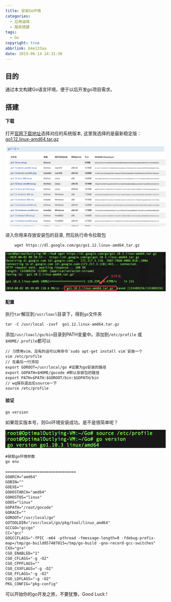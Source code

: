 ```yaml
---
title: 安装Go环境
categories:
  - 应用运维
  - 服务搭建
tags:
  - Go
copyright: true
abbrlink: b4e133aa
date: 2019-06-14 14:31:30
---
```


## 目的

通过本文构建Go语言环境，便于以后开发go项目需求。

<!--more-->

## 搭建

#### 下载

打开[官网下载地址](https://studygolang.com/dl)选择对应的系统版本, 这里我选择的是最新稳定版：[go1.12.linux-amd64.tar.gz](https://dl.google.com/go/go1.12.linux-amd64.tar.gz)

![](安装Go环境/1.png)

进入你用来存放安装包的目录,  然后执行命令拉取包

```shell
    wget https://dl.google.com/go/go1.12.linux-amd64.tar.gz
```

![img](安装Go环境/2.png)



#### 配置

执行`tar`解压到`/usr/loacl`目录下，得到`go`文件夹

```shell
tar -C /usr/local -zxvf  go1.12.linux-amd64.tar.gz
```

添加`/usr/loacl/go/bin`目录到PATH变量中。添加到`/etc/profile` 或`$HOME/.profile`都可以

```shell
// 习惯用vim，没有的话可以用命令`sudo apt-get install vim`安装一个
vim /etc/profile
// 在最后一行添加
export GOROOT=/usr/local/go #设置为go安装的路径
export GOPATH=$HOME/gocode #默认安装包的路径
export PATH=$PATH:$GOROOT/bin:$GOPATH/bin
// wq保存退出后source一下
source /etc/profile
```

#### 验证

```shell
go version
```

如果现实版本号，则Go环境安装成功。是不是很简单呢？

![img](安装Go环境/3.png)

```shell
#获取go环境参数
go env

===============================
GOARCH="amd64"
GOBIN=""
GOEXE=""
GOHOSTARCH="amd64"
GOHOSTOS="linux"
GOOS="linux"
GOPATH="/root/gocode"
GORACE=""
GOROOT="/usr/local/go"
GOTOOLDIR="/usr/local/go/pkg/tool/linux_amd64"
GCCGO="gccgo"
CC="gcc"
GOGCCFLAGS="-fPIC -m64 -pthread -fmessage-length=0 -fdebug-prefix-map=/tmp/go-build057487015=/tmp/go-build -gno-record-gcc-switches"
CXX="g++"
CGO_ENABLED="1"
CGO_CFLAGS="-g -O2"
CGO_CPPFLAGS=""
CGO_CXXFLAGS="-g -O2"
CGO_FFLAGS="-g -O2"
CGO_LDFLAGS="-g -O2"
PKG_CONFIG="pkg-config"
```

可以开始你的go开发之旅，不要犹豫，Good  Luck !